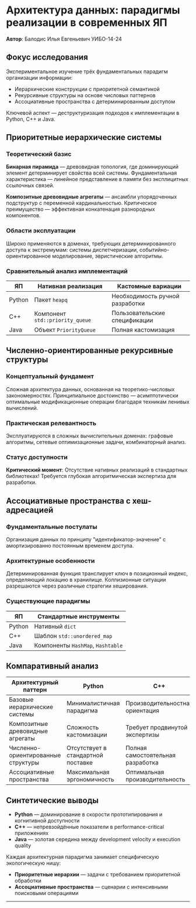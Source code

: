 
# Архитектура данных: парадигмы реализации в современных ЯП

**Автор**: Балодис Илья Евгеньевич УИБО-14-24  


## Фокус исследования

Экспериментальное изучение трёх фундаментальных парадигм организации информации:

- Иерархические конструкции с приоритетной семантикой
- Рекурсивные структуры на основе числовых паттернов
- Ассоциативные пространства с детерминированным доступом

Ключевой аспект — деструктуризация подходов к имплементации в Python, C++ и Java.

## Приоритетные иерархические системы

### Теоретический базис

**Бинарная пирамида** — древовидная топология, где доминирующий элемент детерминирует свойства всей системы. Фундаментальная характеристика — линейное представление в памяти без эксплицитных ссылочных связей.

**Композитные древовидные агрегаты** — ансамбли упорядоченных подструктур с переменной кардинальностью. Критическое преимущество — эффективная конкатенация разнородных компонентов.

### Области эксплуатации

Широко применяются в доменах, требующих детерминированного доступа к экстремумам: системы диспетчеризации, событийно-ориентированное моделирование, эвристические алгоритмы.

### Сравнительный анализ имплементаций

| ЯП | Нативная реализация | Кастомные вариации |
|----|---------------------|-------------------|
| Python | Пакет `heapq` | Необходимость ручной разработки |
| C++ | Компонент `std::priority_queue` | Пользовательские спецификации |
| Java | Объект `PriorityQueue` | Полная кастомизация |

## Численно-ориентированные рекурсивные структуры

### Концептуальный фундамент

Сложная архитектура данных, основанная на теоретико-числовых закономерностях. Принципиальное достоинство — асимптотически оптимальные модификационные операции благодаря техникам ленивых вычислений.

### Практическая релевантность

Эксплуатируются в сложных вычислительных доменах: графовые алгоритмы, сетевые оптимизационные задачи, комбинаторный анализ.

### Статус доступности

**Критический момент**: Отсутствие нативных реализаций в стандартных библиотеках! Требуется глубокая алгоритмическая экспертиза для разработки.

## Ассоциативные пространства с хеш-адресацией

### Фундаментальные постулаты

Организация данных по принципу "идентификатор-значение" с амортизированно постоянным временем доступа.

### Архитектурные особенности

Детерминированная функция транслирует ключ в позиционный индекс, определяющий локацию в хранилище. Коллизионные ситуации разрешаются через различные стратегии хеширования.

### Существующие парадигмы

| ЯП | Стандартные инструменты |
|----|------------------------|
| Python | Нативный `dict` |
| C++ | Шаблон `std::unordered_map` |
| Java | Компоненты `HashMap`, `Hashtable` |

## Компаративный анализ

| Архитектурный паттерн | Python | C++ | Java |
|----------------------|---------|------|-------|
| Базовые иерархические системы | Минималистичная парадигма | Производительностная ориентация | Балансная методология |
| Композитные древовидные агрегаты | Сложность кастомизации | Требует продвинутой экспертизы | Глубокая архитектурная проработка |
| Численно-ориентированные структуры | Отсутствует в стандартной поставке | Полная самостоятельная разработка | Не включено в базовую экосистему |
| Ассоциативные пространства | Максимальная эргономичность | Оптимальная производительность | Продуманная абстракция |

## Синтетические выводы

- **Python** — доминирование в скорости прототипирования и когнитивной доступности
- **C++** — непревзойдённые показатели в performance-critical приложениях
- **Java** — золотая середина между development velocity и execution quality

Каждая архитектурная парадигма занимает специфическую экологическую нишу:

- **Приоритетные иерархии** — задачи с требованием приоритетной обработки
- **Ассоциативные пространства** — сценарии с интенсивными поисковыми операциями

---
